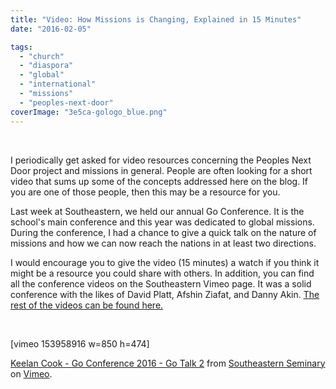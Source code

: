 ```yaml
---
title: "Video: How Missions is Changing, Explained in 15 Minutes"
date: "2016-02-05"

tags: 
  - "church"
  - "diaspora"
  - "global"
  - "international"
  - "missions"
  - "peoples-next-door"
coverImage: "3e5ca-gologo_blue.png"
---
```


 

I periodically get asked for video resources concerning the Peoples Next Door project and missions in general. People are often looking for a short video that sums up some of the concepts addressed here on the blog. If you are one of those people, then this may be a resource for you.

Last week at Southeastern, we held our annual Go Conference. It is the school's main conference and this year was dedicated to global missions. During the conference, I had a chance to give a quick talk on the nature of missions and how we can now reach the nations in at least two directions.

I would encourage you to give the video (15 minutes) a watch if you think it might be a resource you could share with others. In addition, you can find all the conference videos on the Southeastern Vimeo page. It was a solid conference with the likes of David Platt, Afshin Ziafat, and Danny Akin. [The rest of the videos can be found here.](https://vimeo.com/sebts)

 

\[vimeo 153958916 w=850 h=474\]

[Keelan Cook - Go Conference 2016 - Go Talk 2](https://vimeo.com/153958916) from [Southeastern Seminary](https://vimeo.com/sebts) on [Vimeo](https://vimeo.com).
